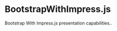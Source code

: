 BootstrapWithImpress.js
=======================

Bootstrap With Impress.js presentation capabilities..
